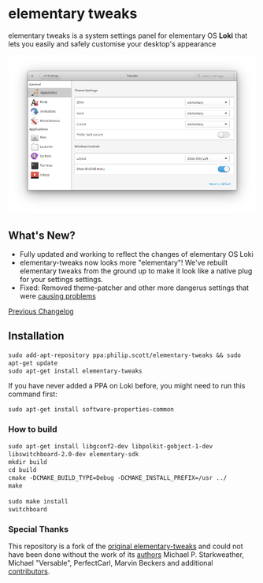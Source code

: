 # elementary tweaks
elementary tweaks is a system settings panel for elementary OS **Loki** that lets you easily and safely customise your desktop's appearance 


![sample](docs/screenshot.png)

 
## What's New?
- Fully updated and working to reflect the changes of elementary OS Loki
- elementary-tweaks now looks more "elementary"! We've rebuilt elementary tweaks from the ground up to make it look like a native plug for your settings settings.
- Fixed: Removed theme-patcher and other more dangerus settings that were [causing problems](https://github.com/I-hate-farms/elementary-tweaks/issues/14)

[Previous Changelog](CHANGELOG.md)

## Installation

```
sudo add-apt-repository ppa:philip.scott/elementary-tweaks && sudo apt-get update
sudo apt-get install elementary-tweaks
```

If you have never added a PPA on Loki before, you might need to run this command first: 
```
sudo apt-get install software-properties-common
```

### How to build
```
sudo apt-get install libgconf2-dev libpolkit-gobject-1-dev libswitchboard-2.0-dev elementary-sdk
mkdir build
cd build
cmake -DCMAKE_BUILD_TYPE=Debug -DCMAKE_INSTALL_PREFIX=/usr ../
make 
    
sudo make install 
switchboard
```

### Special Thanks
This repository is a fork of the [original elementary-tweaks](https://launchpad.net/elementary-tweaks) and could not have been done without the work of its [authors](AUTHORS) Michael P. Starkweather, Michael "Versable", PerfectCarl, Marvin Beckers and additional [contributors](CONTRIBUTORS).

